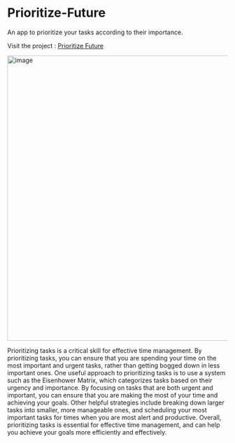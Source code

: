 # Prioritize-Future
An app to prioritize your tasks according to their importance. 

Visit the project :  [Prioritize Future](https://mdmubashirahmedwebsite.on.drv.tw/pf/)

<img width="653" alt="image" src="https://user-images.githubusercontent.com/86532549/222141237-d81cae8a-994e-48af-8f6a-72c6a3b745f2.png">


Prioritizing tasks is a critical skill for effective time management. By prioritizing tasks, you can ensure that you are spending your time on the most important and 
urgent tasks, rather than getting bogged down in less important ones. One useful approach to prioritizing tasks is to use a system such as the Eisenhower Matrix, which 
categorizes tasks based on their urgency and importance. By focusing on tasks that are both urgent and important, you can ensure that you are making the most of your 
time and achieving your goals. Other helpful strategies include breaking down larger tasks into smaller, more manageable ones, and scheduling your most important tasks 
for times when you are most alert and productive. Overall, prioritizing tasks is essential for effective time management, and can help you achieve your goals more 
efficiently and effectively.

